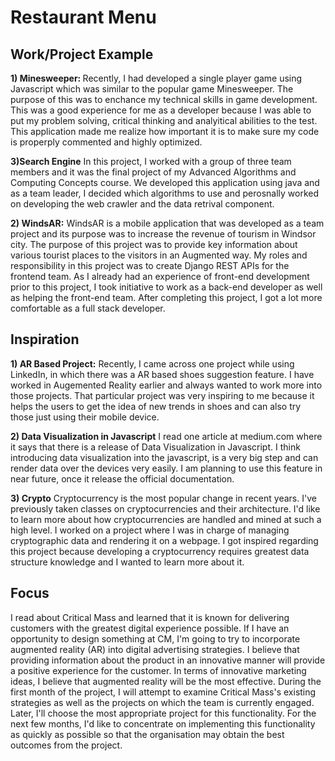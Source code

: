 <h1>Restaurant Menu</h1>

<h2>Work/Project Example</h2>

<b>1) Minesweeper: </b>
    Recently, I had developed a single player game using Javascript which was similar to the popular game Minesweeper. The purpose of this was to enchance my technical skills in game development. This was a good experience for me as a developer because I was able to put my problem solving, critical thinking and analyitical abilities to the test. This application made me realize how important it is to make sure my code is properply commented and highly optimized.   

<b>3)Search Engine</b>
      In this project, I worked with a group of three team members and it was the final project of my Advanced Algorithms and Computing Concepts course. We developed this application using java and as a team leader, I decided which algorithms to use and perosnally worked on developing the web crawler and the data retrival component.
      
<b>2) WindsAR:</b>
      WindsAR is a mobile application that was developed as a team project and its purpose was to increase the revenue of tourism in Windsor city. The purpose of this project was to provide key information about various tourist places to the visitors in an Augmented way.
       My roles and responsibility in this project was to create Django REST APIs for the frontend team. As I already had an experience of front-end development prior to this project, I took initiative to work as a back-end developer as well as helping the front-end team. After completing this project, I got a lot more comfortable as a full stack developer.
       
      

<h2>Inspiration</h2>

<b>1) AR Based Project:</b> 
      Recently, I came across one project while using LinkedIn, in which there was a AR based shoes suggestion feature. I have worked in Augemented Reality earlier and always wanted to work more into those projects. That particular project was very inspiring to me because it helps the users to get the idea of new trends in shoes and can also try those just using their mobile device.
      
<b>2) Data Visualization in Javascript</b>
        I read one article at medium.com where it says that there is a release of Data Visualization in Javascript. I think introducing data visualization into the javascript, is a very big step and can render data over the devices very easily. I am planning to use this feature in near future, once it release the official documentation.
     
<b>3) Crypto</b>
     Cryptocurrency is the most popular change in recent years. I've previously taken classes on cryptocurrencies and their architecture. I'd like to learn more about how cryptocurrencies are handled and mined at such a high level. I worked on a project where I was in charge of managing cryptographic data and rendering it on a webpage. I got inspired regarding this project because developing a cryptocurrency requires greatest data structure knowledge and I wanted to learn more about it.
      
      
 <h2>Focus</h2>
 
I read about Critical Mass and learned that it is known for delivering customers with the greatest digital experience possible. If I have an opportunity to
design something at CM, I'm going to try to incorporate augmented reality (AR) into digital advertising strategies. I believe that providing information about the
product in an innovative manner will provide a positive experience for the customer. In terms of innovative marketing ideas, I believe that augmented reality will
be the most effective. During the first month of the project, I will attempt to examine Critical Mass's existing strategies as well as the projects on which the
team is currently engaged. Later, I'll choose the most appropriate project for this functionality. For the next few months, I'd like to concentrate on implementing
this functionality as quickly as possible so that the organisation may obtain the best outcomes from the project.
